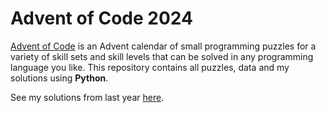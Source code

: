# Advent of Code 2024
[Advent of Code](https://adventofcode.com/2024) is an Advent calendar of small programming puzzles for a variety of skill sets and skill levels that can be solved in any programming language you like. This repository contains all puzzles, data and my solutions using **Python**.

See my solutions from last year [here](https://github.com/has-ctrl/advent-of-code-2023).